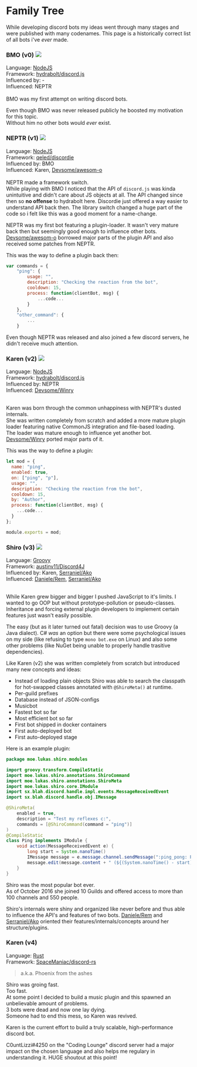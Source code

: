 # Family Tree

While developing discord bots my ideas went through many stages and were published with many codenames.
This page is a historically correct list of all bots i've *ever* made.

### BMO (v0) ![](http://i.imgur.com/wMUvnmy.png)
Language: [NodeJS](https://nodejs.org)<br>
Framework: [hydrabolt/discord.js](https://github.com/hydrabolt/discord.js)<br>
Influenced by: -<br>
Influenced: NEPTR<br>
<br>
BMO was my first attempt on writing discord bots.

Even though BMO was never released publicly he boosted my motivation for this topic.<br>
Without him no other bots would *ever* exist.

### NEPTR (v1) ![](http://i.imgur.com/cfd5Szt.gif)
Language: [NodeJS](https://nodejs.org)<br>
Framework: [qeled/discordie](https://github.com/qeled/discordie)<br>
Influenced by: BMO<br>
Influenced: Karen, [Devsome/awesom-o](https://github.com/Devsome/discordBot)<br>
<br>
NEPTR made a framework switch.<br>
While playing with BMO I noticed that the API of `discord.js` was kinda unintuitive and didn't care about JS objects at all.
The API changed since then so **no offense** to hydrabolt here. Discordie just offered a way easier to understand API back then.
The library switch changed a huge part of the code so i felt like this was a good moment for a name-change.

NEPTR was my first bot featuring a plugin-loader.
It wasn't very mature back then but seemingly good enough to influence other bots.
[Devsome/awesom-o](https://github.com/Devsome/discordBot) borrowed major parts of the plugin API and also received some patches from NEPTR.

This was the way to define a plugin back then:
```js
var commands = {
    "ping": {
        usage: "",
        description: "Checking the reaction from the bot",
        cooldown: 15,
        process: function(clientBot, msg) {
            ...code...
        }
    },
    "other_command": {
        ...
    }
```

Even though NEPTR was released and also joined a few discord servers, he didn't receive much attention.

### Karen (v2) ![](http://i.imgur.com/gYDZKvW.png)
Language: [NodeJS](https://nodejs.org)<br>
Framework: [hydrabolt/discord.js](https://github.com/qeled/discordie)<br>
Influenced by: NEPTR<br>
Influenced: [Devsome/Winry](https://github.com/Devsome/Winry-Discordbot)<br>
<br>

Karen was born through the common unhappiness with NEPTR's dusted internals.<br>
She was written completely from scratch and added a more mature plugin loader featuring native CommonJS integration and file-based loading.<br>
The loader was mature enough to influence yet another bot.
[Devsome/Winry](https://github.com/Devsome/Winry-Discordbot) ported major parts of it.

This was the way to define a plugin:
```js
let mod = {
  name: "ping",
  enabled: true,
  on: ["ping", "p"],
  usage: "",
  description: "Checking the reaction from the bot",
  cooldown: 15,
  by: "Author",
  process: function(clientBot, msg) {
    ...code...
  }
};

module.exports = mod;
```

### Shiro (v3) ![](https://i.imgur.com/CxYRxt0.png)
Language: [Groovy](http://groovy-lang.org/)<br>
Framework: [austinv11/Discord4J](https://github.com/austinv11/Discord4J)<br>
Influenced by: Karen, [Serraniel/Ako](https://github.com/Serraniel/Ako-Discord-Bot-Loader)<br>
Influenced: [Daniele/Rem](https://github.com/Daniele122898/Rem), [Serraniel/Ako](https://github.com/Serraniel/Ako-Discord-Bot-Loader)<br>
<br>

While Karen grew bigger and bigger I pushed JavaScript to it's limits.
I wanted to go OOP but without prototype-pollution or pseudo-classes.
Inheritance and forcing external plugin developers to implement certain features just wasn't easily possible.

The easy (but as it later turned out fatal) decision was to use Groovy (a Java dialect).
C# *was* an option but there were some psychological issues on my side (like refusing to type `mono bot.exe` on Linux) and also some other problems (like NuGet being unable to properly handle trasitive dependencies).

Like Karen (v2) she was written completely from scratch but introduced many new concepts and ideas:

- Instead of loading plain objects Shiro was able to search the classpath for hot-swapped classes annotated with `@ShiroMeta()` at runtime.<br>
- Per-guild prefixes
- Database instead of JSON-configs
- Musicbot
- Fastest bot so far
- Most efficient bot so far
- First bot shipped in docker containers
- First auto-deployed bot
- First auto-deployed stage

Here is an example plugin:
```java
package moe.lukas.shiro.modules

import groovy.transform.CompileStatic
import moe.lukas.shiro.annotations.ShiroCommand
import moe.lukas.shiro.annotations.ShiroMeta
import moe.lukas.shiro.core.IModule
import sx.blah.discord.handle.impl.events.MessageReceivedEvent
import sx.blah.discord.handle.obj.IMessage

@ShiroMeta(
    enabled = true,
    description = "Test my reflexes c:",
    commands = [@ShiroCommand(command = "ping")]
)
@CompileStatic
class Ping implements IModule {
    void action(MessageReceivedEvent e) {
        long start = System.nanoTime()
        IMessage message = e.message.channel.sendMessage(":ping_pong: Pong! :grin:")
        message.edit(message.content + " (${(System.nanoTime() - start) / 1000000}ms RTT)")
    }
}
```

Shiro was the most popular bot ever.<br>
As of October 2016 she joined 10 Guilds and offered access to more than 100 channels and 550 people.

Shiro's internals were shiny and organized like never before and thus able to influence the API's and features of two bots.
[Daniele/Rem](https://github.com/Daniele122898/Rem) and [Serraniel/Ako](https://github.com/Serraniel/Ako-Discord-Bot-Loader) oriented their features/internals/concepts around her structure/plugins.

### Karen (v4)
Language: [Rust](http://rust-lang.org/)<br>
Framework: [SpaceManiac/discord-rs](https://github.com/SpaceManiac/discord-rs)<br>

> a.k.a. Phoenix from the ashes

Shiro was groing fast.<br>
Too fast.<br>
At some point I decided to build a music plugin and this spawned an unbelievable amount of problems.<br>
3 bots were dead and now one lay dying.<br>
Someone had to end this mess, so Karen was revived.

Karen is the current effort to build a truly scalable, high-performance discord bot.<br>

C0untLizzi#4250 on the "Coding Lounge" discord server had a major impact on the chosen language and also helps me regulary in understanding it.
HUGE shoutout at this point!